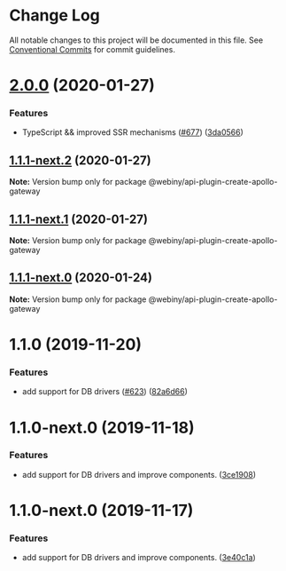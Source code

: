 # Change Log

All notable changes to this project will be documented in this file.
See [Conventional Commits](https://conventionalcommits.org) for commit guidelines.

# [2.0.0](https://github.com/webiny/webiny-js/compare/@webiny/api-plugin-create-apollo-gateway@1.1.0...@webiny/api-plugin-create-apollo-gateway@2.0.0) (2020-01-27)


### Features

* TypeScript && improved SSR mechanisms ([#677](https://github.com/webiny/webiny-js/issues/677)) ([3da0566](https://github.com/webiny/webiny-js/commit/3da0566f29e1d46df0e7c357be0b42bdaa4c7d2b))





## [1.1.1-next.2](https://github.com/webiny/webiny-js/compare/@webiny/api-plugin-create-apollo-gateway@1.1.1-next.1...@webiny/api-plugin-create-apollo-gateway@1.1.1-next.2) (2020-01-27)

**Note:** Version bump only for package @webiny/api-plugin-create-apollo-gateway





## [1.1.1-next.1](https://github.com/webiny/webiny-js/compare/@webiny/api-plugin-create-apollo-gateway@1.1.1-next.0...@webiny/api-plugin-create-apollo-gateway@1.1.1-next.1) (2020-01-27)

**Note:** Version bump only for package @webiny/api-plugin-create-apollo-gateway





## [1.1.1-next.0](https://github.com/webiny/webiny-js/compare/@webiny/api-plugin-create-apollo-gateway@1.1.0...@webiny/api-plugin-create-apollo-gateway@1.1.1-next.0) (2020-01-24)

**Note:** Version bump only for package @webiny/api-plugin-create-apollo-gateway





# 1.1.0 (2019-11-20)


### Features

* add support for DB drivers ([#623](https://github.com/webiny/webiny-js/issues/623)) ([82a6d66](https://github.com/webiny/webiny-js/commit/82a6d66d5ad96e4da13c035d2524c03bd50a7dff))





# 1.1.0-next.0 (2019-11-18)


### Features

* add support for DB drivers and improve components. ([3ce1908](https://github.com/webiny/webiny-js/commit/3ce1908))





# 1.1.0-next.0 (2019-11-17)


### Features

* add support for DB drivers and improve components. ([3e40c1a](https://github.com/webiny/webiny-js/commit/3e40c1a))
